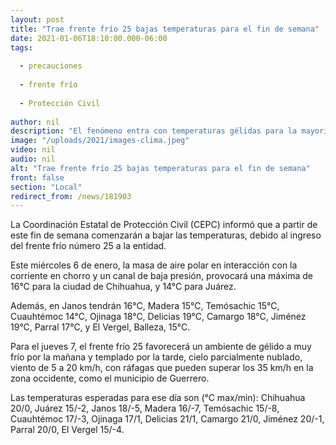 ```yaml
---
layout: post
title: "Trae frente frío 25 bajas temperaturas para el fin de semana"
date: 2021-01-06T18:10:00.000-06:00
tags:
  
  - precauciones
  
  - frente frío
  
  - Protección Civil
  
author: nil
description: "El fenómeno entra con temperaturas gélidas para la mayoría del territorio estatal, y este jueves provocará una mínima de 0°C para la ciudad de Chihuahua, -2°C en Juárez y -3°C en Cuauhtémoc; Madera y Temósachic llegarán a -7°C y -8°C, respectivamente"
image: "/uploads/2021/images-clima.jpeg"
video: nil
audio: nil
alt: "Trae frente frío 25 bajas temperaturas para el fin de semana"
front: false
section: "Local"
redirect_from: /news/181903
---
```


La Coordinación Estatal de Protección Civil (CEPC) informó que a partir de este fin de semana comenzarán a bajar las temperaturas, debido al ingreso del frente frío número 25 a la entidad.

Este miércoles 6 de enero, la masa de aire polar en interacción con la corriente en chorro y un canal de baja presión, provocará una máxima de 16°C para la ciudad de Chihuahua, y 14°C para Juárez.

Además, en Janos tendrán 16°C, Madera 15°C, Temósachic 15°C, Cuauhtémoc 14°C, Ojinaga 18°C, Delicias 19°C, Camargo 18°C, Jiménez 19°C, Parral 17°C, y El Vergel, Balleza, 15°C.

Para el jueves 7, el frente frío 25 favorecerá un ambiente de gélido a muy frío por la mañana y templado por la tarde, cielo parcialmente nublado, viento de 5 a 20 km/h, con ráfagas que pueden superar los 35 km/h en la zona occidente, como el municipio de Guerrero.

Las temperaturas esperadas para ese día son (°C max/min): Chihuahua 20/0, Juárez 15/-2, Janos 18/-5, Madera 16/-7, Temósachic 15/-8, Cuauhtémoc 17/-3, Ojinaga 17/1, Delicias 21/1, Camargo 21/0, Jiménez 20/-1, Parral 20/0, El Vergel 15/-4.